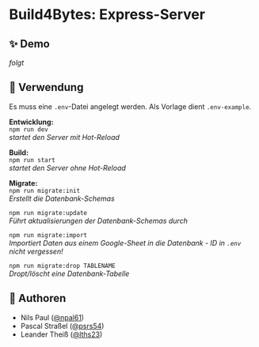 # Build4Bytes: Express-Server

## ✨ Demo
_folgt_

## 🚀 Verwendung

Es muss eine `.env`-Datei angelegt werden. Als Vorlage dient `.env-example`.

**Entwicklung:**  
`npm run dev`  
*startet den Server mit Hot-Reload*

**Build:**  
`npm run start`  
*startet den Server ohne Hot-Reload*

**Migrate:**  
`npm run migrate:init`  
*Erstellt die Datenbank-Schemas*

`npm run migrate:update`  
*Führt aktualisierungen der Datenbank-Schemas durch*

`npm run migrate:import`  
*Importiert Daten aus einem Google-Sheet in die Datenbank - ID in `.env` nicht vergessen!*

`npm run migrate:drop TABLENAME`  
*Dropt/löscht eine Datenbank-Tabelle*

## 👥 Authoren
- Nils Paul ([@npal61](https://git.thm.de/npal61))
- Pascal Straßel ([@psrs54](https://git.thm.de/psrs54))
- Leander Theiß ([@lths23](https://git.thm.de/lths23))